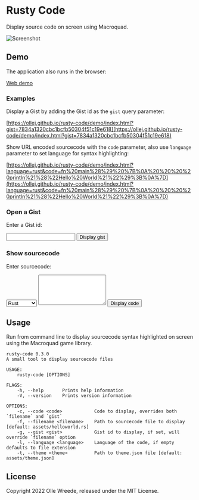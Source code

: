 # Rusty Code

Display source code on screen using Macroquad.

![Screenshot](https://ollej.github.io/rusty-code/assets/rusty-code.png)

## Demo

The application also runs in the browser:

[Web demo](https://ollej.github.io/rusty-code/demo/index.html)

### Examples

Display a Gist by adding the Gist id as the `gist` query parameter:

[https://ollej.github.io/rusty-code/demo/index.html?gist=7834a1320cbc1bcfb50304f51c19e618](https://ollej.github.io/rusty-code/demo/index.html?gist=7834a1320cbc1bcfb50304f51c19e618)

Show URL encoded sourcecode with the `code` parameter, also use `language`
parameter to set language for syntax highlighting:

[https://ollej.github.io/rusty-code/demo/index.html?language=rust&code=fn%20main%28%29%20%7B%0A%20%20%20%20println%21%28%22Hello%20World%21%22%29%3B%0A%7D](https://ollej.github.io/rusty-code/demo/index.html?language=rust&code=fn%20main%28%29%20%7B%0A%20%20%20%20println%21%28%22Hello%20World%21%22%29%3B%0A%7D)

### Open a Gist

Enter a Gist id:

<form action="https://ollej.github.io/rusty-code/demo/index.html" method="get">
<input type="text" name="gist">
<input type="submit" value="Display gist">
</form>

### Show sourcecode

Enter sourcecode:

<form action="https://ollej.github.io/rusty-code/demo/index.html" method="get">
<select name="language">
<option value="c">C</option>
<option value="cpp">C++</option>
<option value="go">Go</option>
<option value="java">Java</option>
<option value="js">Javascript</option>
<option value="perl">Perl</option>
<option value="python">Python</option>
<option value="ruby">Ruby</option>
<option value="rust" selected>Rust</option>
</select>
<textarea name="code" rows="5"></textarea>
<input type="submit" value="Display code">
</form>

## Usage

Run from command line to display sourcecode syntax highlighted on screen using
the Macroquad game library.

```
rusty-code 0.3.0
A small tool to display sourcecode files

USAGE:
    rusty-code [OPTIONS]

FLAGS:
    -h, --help       Prints help information
    -V, --version    Prints version information

OPTIONS:
    -c, --code <code>            Code to display, overrides both `filename` and `gist`
    -f, --filename <filename>    Path to sourcecode file to display [default: assets/helloworld.rs]
    -g, --gist <gist>            Gist id to display, if set, will override `filename` option
    -l, --language <language>    Language of the code, if empty defaults to file extension
    -t, --theme <theme>          Path to theme.json file [default: assets/theme.json]
```

## License

Copyright 2022 Olle Wreede, released under the MIT License.
